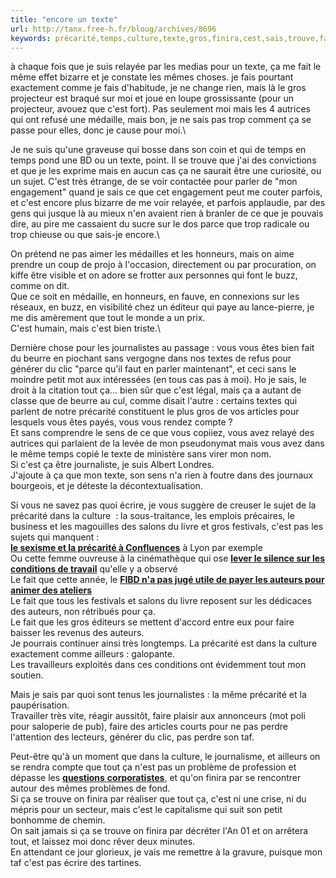 ```yaml
---
title: "encore un texte"
url: http://tanx.free-h.fr/bloug/archives/8696
keywords: précarité,temps,culture,texte,gros,finira,cest,sais,trouve,faire
---
```

à chaque fois que je suis relayée par les medias pour un texte, ça me fait le même effet bizarre et je constate les mêmes choses. je fais pourtant exactement comme je fais d'habitude, je ne change rien, mais là le gros projecteur est braqué sur moi et joue en loupe grossissante (pour un projecteur, avouez que c'est fort). Pas seulement moi mais les 4 autrices qui ont refusé une médaille, mais bon, je ne sais pas trop comment ça se passe pour elles, donc je cause pour moi.\

Je ne suis qu'une graveuse qui bosse dans son coin et qui de temps en temps pond une BD ou un texte, point. Il se trouve que j'ai des convictions et que je les exprime mais en aucun cas ça ne saurait être une curiosité, ou un sujet. C'est très étrange, de se voir contactée pour parler de "mon engagement" quand je sais ce que cet engagement peut me couter parfois, et c'est encore plus bizarre de me voir relayée, et parfois applaudie, par des gens qui jusque là au mieux n'en avaient rien à branler de ce que je pouvais dire, au pire me cassaient du sucre sur le dos parce que trop radicale ou trop chieuse ou que sais-je encore.\

On prétend ne pas aimer les médailles et les honneurs, mais on aime prendre un coup de projo à l'occasion, directement ou par procuration, on kiffe être visible et on adore se frotter aux personnes qui font le buzz, comme on dit.\
Que ce soit en médaille, en honneurs, en fauve, en connexions sur les réseaux, en buzz, en visibilité chez un éditeur qui paye au lance-pierre, je me dis amèrement que tout le monde a un prix.\
C'est humain, mais c'est bien triste.\

Dernière chose pour les journalistes au passage : vous vous êtes bien fait du beurre en piochant sans vergogne dans nos textes de refus pour générer du clic "parce qu'il faut en parler maintenant", et ceci sans le moindre petit mot aux intéressées (en tous cas pas à moi). Ho je sais, le droit à la citation tout ça... bien sûr que c'est légal, mais ça a autant de classe que de beurre au cul, comme disait l'autre : certains textes qui parlent de notre précarité constituent le plus gros de vos articles pour lesquels vous êtes payés, vous vous rendez compte ?\
Et sans comprendre le sens de ce que vous copiiez, vous avez relayé des autrices qui parlaient de la levée de mon pseudonymat mais vous avez dans le même temps copié le texte de ministère sans virer mon nom.\
Si c'est ça être journaliste, je suis Albert Londres.\
J'ajoute à ça que mon texte, son sens n'a rien à foutre dans des journaux bourgeois, et je déteste la décontextualisation.

Si vous ne savez pas quoi écrire, je vous suggère de creuser le sujet de la précarité dans la culture  : la sous-traitance, les emplois précaires, le business et les magouilles des salons du livre et gros festivals, c'est pas les sujets qui manquent :\
[**le sexisme et la précarité à Confluences**](http://www.streetpress.com/sujet/1453719119-lyon-sexisme-precarite-musee-des-confluences#) à Lyon par exemple\
Ou cette femme ouvreuse à la cinémathèque qui ose **[lever le silence sur les conditions de travail](https://t.co/5RXyEFV06h)** qu'elle y a observé\
Le fait que cette année, le **[FIBD n'a pas jugé utile de payer les auteurs pour animer des ateliers](https://www.actualitte.com/article/bd-manga-comics/le-fibd-hors-la-loi-de-ne-pas-remunerer-les-auteurs-pas-si-vite/62572)**\
Le fait que tous les festivals et salons du livre reposent sur les dédicaces des auteurs, non rétribués pour ça.\
Le fait que les gros éditeurs se mettent d'accord entre eux pour faire baisser les revenus des auteurs.\
Je pourrais continuer ainsi très longtemps. La précarité est dans la culture exactement comme ailleurs : galopante.\
Les travailleurs exploités dans ces conditions ont évidemment tout mon soutien.

Mais je sais par quoi sont tenus les journalistes : la même précarité et la paupérisation.\
Travailler très vite, réagir aussitôt, faire plaisir aux annonceurs (mot poli pour saloperie de pub), faire des articles courts pour ne pas perdre l'attention des lecteurs, générer du clic, pas perdre son taf.

Peut-être qu'à un moment que dans la culture, le journalisme, et ailleurs on se rendra compte que tout ça n'est pas un problème de profession et dépasse les [**questions** **corporatistes**](https://tanx.fr/bloug/archives/7392), et qu'on finira par se rencontrer autour des mêmes problèmes de fond.\
Si ça se trouve on finira par réaliser que tout ça, c'est ni une crise, ni du mépris pour un secteur, mais c'est le capitalisme qui suit son petit bonhomme de chemin.\
On sait jamais si ça se trouve on finira par décréter l'An 01 et on arrêtera tout, et laissez moi donc rêver deux minutes.\
En attendant ce jour glorieux, je vais me remettre à la gravure, puisque mon taf c'est pas écrire des tartines.
